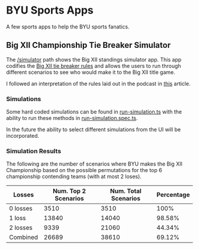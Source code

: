 # BYU Sports Apps

A few sports apps to help the BYU sports fanatics.

## Big XII Championship Tie Breaker Simulator

The [/simulator](https://sports.braydonjones.com/simulator) path shows the Big XII standings simulator app. This app codifies the [Big XII tie breaker rules](https://big12sports.com/documents/2024/9/5/Big_12_Football_2024_Tiebreaker_Policy.pdf) and allows the users to run through different scenarios to see who would make it to the Big XII title game.

I followed an interpretation of the rules laid out in the podcast in [this](https://www.si.com/college/byu/football/what-does-byu--record-need-to-be-to-make-the-big-12-championship) article.

### Simulations

Some hard coded simulations can be found in [run-simulation.ts](/lib/standings/run-simulation.ts) with the ability to run these methods in [run-simulation.spec.ts](/lib/standings/run-simulations.spec.ts).

In the future the ability to select different simulations from the UI will be incorporated.

### Simulation Results

The following are the number of scenarios where BYU makes the Big XII Championship based on the possible permutations for the top 6 championship contending teams (with at most 2 loses).

<table>
  <tr>
    <th>Losses</th>
    <th>Num. Top 2 Scenarios</th>
    <th>Num. Total Scenarios</th>
    <th>Percentage</th>
  <tr>
  <tbody>
    <tr>
        <td>0 losses</td>
        <td>3510</td>
        <td>3510</td>
        <td>100%</td>
    </tr>
    <tr>
        <td>1 loss</td>
        <td>13840</td>
        <td>14040</td>
        <td>98.58%</td>
    </tr>
    <tr>
        <td>2 losses</td>
        <td>9339</td>
        <td>21060</td>
        <td>44.34%</td>
    </tr>
    <tr>
        <td>Combined</td>
        <td>26689</td>
        <td>38610</td>
        <td>69.12%</td>
    </tr>
  </tbody>
</table>
